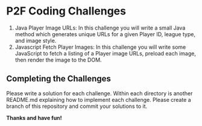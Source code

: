 # P2F Coding Challenges

1. Java Player Image URLs: In this challenge you will write a small Java
   method which generates unique URLs for a given Player ID, league
   type, and image style.
2. Javascript Fetch Player Images: In this challenge you will write some
   JavaScript to fetch a listing of a Player image URLs, preload each
   image, then render the image to the DOM.

## Completing the Challenges

Please write a solution for each challenge. Within each directory is
another README.md explaining how to implement each challenge. Please
create a branch of this repository and commit your solutions to it.

**Thanks and have fun!**
